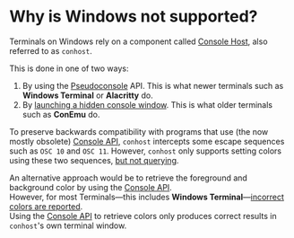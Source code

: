 # Why is Windows not supported?
Terminals on Windows rely on a component called [Console Host], also referred to as `conhost`.

This is done in one of two ways:
1. By using the [Pseudoconsole] API. This is what newer terminals such as **Windows Terminal** or **Alacritty** do.
2. By [launching a hidden console window][RealConsole]. This is what older terminals such as **ConEmu** do.

To preserve backwards compatibility with programs that use (the now mostly obsolete) [Console API],
`conhost` intercepts some escape sequences such as `OSC 10` and `OSC 11`. However, `conhost` only supports setting colors using these two sequences, [but not querying][conhost/osc].

An alternative approach would be to retrieve the foreground and background color by using the [Console API]. \
However, for most Terminals—this includes **Windows Terminal**—[incorrect colors are reported](conhost/palette). \
Using the [Console API] to retrieve colors only produces correct results in `conhost`'s own terminal window.


[Console Host]: https://learn.microsoft.com/en-us/windows/console/definitions#console-host
[RealConsole]: https://conemu.github.io/en/RealConsole.html
[Pseudoconsole]: https://learn.microsoft.com/en-us/windows/console/creating-a-pseudoconsole-session
[Console API]: https://learn.microsoft.com/en-us/windows/console/console-functions
[conhost/osc]: https://github.com/microsoft/terminal/issues/3718
[conhost/palette]: https://github.com/microsoft/terminal/issues/10639
